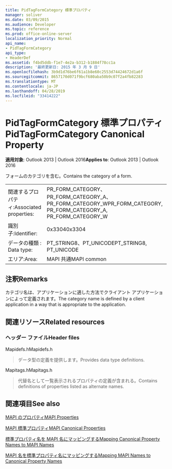 ```yaml
---
title: PidTagFormCategory 標準プロパティ
manager: soliver
ms.date: 03/09/2015
ms.audience: Developer
ms.topic: reference
ms.prod: office-online-server
localization_priority: Normal
api_name:
- PidTagFormCategory
api_type:
- HeaderDef
ms.assetid: f4bd5ddb-f1e7-4e2a-b312-b1884f78cc1a
description: '最終更新日: 2015 年 3 月 9 日'
ms.openlocfilehash: 3b9d1d76be6f61a1b8e60c2553d74424672d1a6f
ms.sourcegitcommit: 8657170d071f9bcf680aba50b9c07f2a4fb82283
ms.translationtype: MT
ms.contentlocale: ja-JP
ms.lasthandoff: 04/28/2019
ms.locfileid: "33414222"
---
```

# <a name="pidtagformcategory-canonical-property"></a><span data-ttu-id="c32f7-103">PidTagFormCategory 標準プロパティ</span><span class="sxs-lookup"><span data-stu-id="c32f7-103">PidTagFormCategory Canonical Property</span></span>

  
  
<span data-ttu-id="c32f7-104">**適用対象**: Outlook 2013 | Outlook 2016</span><span class="sxs-lookup"><span data-stu-id="c32f7-104">**Applies to**: Outlook 2013 | Outlook 2016</span></span> 
  
<span data-ttu-id="c32f7-105">フォームのカテゴリを含む。</span><span class="sxs-lookup"><span data-stu-id="c32f7-105">Contains the category of a form.</span></span> 
  
|||
|:-----|:-----|
|<span data-ttu-id="c32f7-106">関連するプロパティ:</span><span class="sxs-lookup"><span data-stu-id="c32f7-106">Associated properties:</span></span>  <br/> |<span data-ttu-id="c32f7-107">PR_FORM_CATEGORY、PR_FORM_CATEGORY_A、PR_FORM_CATEGORY_W</span><span class="sxs-lookup"><span data-stu-id="c32f7-107">PR_FORM_CATEGORY, PR_FORM_CATEGORY_A, PR_FORM_CATEGORY_W</span></span>  <br/> |
|<span data-ttu-id="c32f7-108">識別子:</span><span class="sxs-lookup"><span data-stu-id="c32f7-108">Identifier:</span></span>  <br/> |<span data-ttu-id="c32f7-109">0x3304</span><span class="sxs-lookup"><span data-stu-id="c32f7-109">0x3304</span></span>  <br/> |
|<span data-ttu-id="c32f7-110">データの種類 : </span><span class="sxs-lookup"><span data-stu-id="c32f7-110">Data type:</span></span>  <br/> |<span data-ttu-id="c32f7-111">PT_STRING8、PT_UNICODE</span><span class="sxs-lookup"><span data-stu-id="c32f7-111">PT_STRING8, PT_UNICODE</span></span>  <br/> |
|<span data-ttu-id="c32f7-112">エリア:</span><span class="sxs-lookup"><span data-stu-id="c32f7-112">Area:</span></span>  <br/> |<span data-ttu-id="c32f7-113">MAPI 共通</span><span class="sxs-lookup"><span data-stu-id="c32f7-113">MAPI common</span></span>  <br/> |
   
## <a name="remarks"></a><span data-ttu-id="c32f7-114">注釈</span><span class="sxs-lookup"><span data-stu-id="c32f7-114">Remarks</span></span>

<span data-ttu-id="c32f7-115">カテゴリ名は、アプリケーションに適した方法でクライアント アプリケーションによって定義されます。</span><span class="sxs-lookup"><span data-stu-id="c32f7-115">The category name is defined by a client application in a way that is appropriate to the application.</span></span> 
  
## <a name="related-resources"></a><span data-ttu-id="c32f7-116">関連リソース</span><span class="sxs-lookup"><span data-stu-id="c32f7-116">Related resources</span></span>

### <a name="header-files"></a><span data-ttu-id="c32f7-117">ヘッダー ファイル</span><span class="sxs-lookup"><span data-stu-id="c32f7-117">Header files</span></span>

<span data-ttu-id="c32f7-118">Mapidefs.h</span><span class="sxs-lookup"><span data-stu-id="c32f7-118">Mapidefs.h</span></span>
  
> <span data-ttu-id="c32f7-119">データ型の定義を提供します。</span><span class="sxs-lookup"><span data-stu-id="c32f7-119">Provides data type definitions.</span></span>
    
<span data-ttu-id="c32f7-120">Mapitags.h</span><span class="sxs-lookup"><span data-stu-id="c32f7-120">Mapitags.h</span></span>
  
> <span data-ttu-id="c32f7-121">代替名として一覧表示されるプロパティの定義が含まれる。</span><span class="sxs-lookup"><span data-stu-id="c32f7-121">Contains definitions of properties listed as alternate names.</span></span>
    
## <a name="see-also"></a><span data-ttu-id="c32f7-122">関連項目</span><span class="sxs-lookup"><span data-stu-id="c32f7-122">See also</span></span>



[<span data-ttu-id="c32f7-123">MAPI のプロパティ</span><span class="sxs-lookup"><span data-stu-id="c32f7-123">MAPI Properties</span></span>](mapi-properties.md)
  
[<span data-ttu-id="c32f7-124">MAPI 標準プロパティ</span><span class="sxs-lookup"><span data-stu-id="c32f7-124">MAPI Canonical Properties</span></span>](mapi-canonical-properties.md)
  
[<span data-ttu-id="c32f7-125">標準プロパティ名を MAPI 名にマッピングする</span><span class="sxs-lookup"><span data-stu-id="c32f7-125">Mapping Canonical Property Names to MAPI Names</span></span>](mapping-canonical-property-names-to-mapi-names.md)
  
[<span data-ttu-id="c32f7-126">MAPI 名を標準プロパティ名にマッピングする</span><span class="sxs-lookup"><span data-stu-id="c32f7-126">Mapping MAPI Names to Canonical Property Names</span></span>](mapping-mapi-names-to-canonical-property-names.md)

